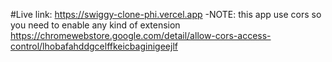 #Live link: https://swiggy-clone-phi.vercel.app
-NOTE: this app use cors so you need to enable any kind of extension https://chromewebstore.google.com/detail/allow-cors-access-control/lhobafahddgcelffkeicbaginigeejlf
